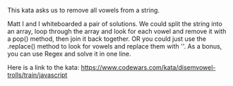 This kata asks us to remove all vowels from a string.  

Matt I and I whiteboarded a pair of solutions.  We could split the string into an array, loop through the array and look for each vowel and remove it with a pop() method, then join it back together.  OR you could just use the .replace() method to look for vowels and replace them with ''.  As a bonus, you can use Regex and solve it in one line.


Here is a link to the kata: https://www.codewars.com/kata/disemvowel-trolls/train/javascript
